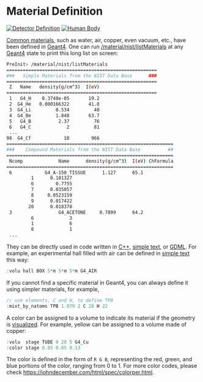 # Material Definition

[![Detector Definition](https://img.shields.io/badge/Detector-Definition-blue?style=flat)](..)
[![Human Body](https://img.shields.io/badge/Human-Body-orange?style=flat)](body)

[Common materials][], such as water, air, copper, even vacuum, etc., have been defined in [Geant4][]. One can run [/material/nist/listMaterials][] at any [Geant4][] state to print this long list on screen:

~~~sh
PreInit> /material/nist/listMaterials
=======================================================
###   Simple Materials from the NIST Data Base      ###
=======================================================
 Z   Name   density(g/cm^3)  I(eV)
=======================================================
 1   G4_H    8.3748e-05       19.2
 2  G4_He   0.000166322       41.8
 3  G4_Li         0.534         40
 4  G4_Be         1.848       63.7
 5   G4_B          2.37         76
 6   G4_C             2         81
 ...
98  G4_Cf            10        966
=============================================================
###    Compound Materials from the NIST Data Base          ##
=============================================================
 Ncomp             Name      density(g/cm^3)  I(eV) ChFormula
=============================================================
 6            G4_A-150_TISSUE      1.127      65.1
         1      0.101327
         6        0.7755
         7      0.035057
         8     0.0523159
         9      0.017422
        20      0.018378
 3                 G4_ACETONE     0.7899      64.2
         6             3
         1             6
         8             1
 ...
~~~

They can be directly used in code written in [C++][], [simple text][tg], or [GDML][]. For example, an experimental hall filled with air can be defined in [simple text][tg] this way:

~~~cpp
:volu hall BOX 5*m 5*m 5*m G4_AIR
~~~

If you cannot find a specific material in Geant4, you can always define it using simpler materials, for example,

~~~cpp
// use elements, C and H, to define TPB
:mixt_by_natoms TPB 1.079 2 C 28 H 22
~~~

A color can be assigned to a volume to indicate its material if the geometry is [visualized](../../visualization). For example, yellow can be assigned to a volume made of copper:

```cpp
:volu  stage TUBE 0 20 5 G4_Cu
:color stage 0.85 0.65 0.13
```

The color is defined in the form of `R G B`, representing the red, green, and blue portions of the color, ranging from 0 to 1. For more color codes, please check <https://johndecember.com/html/spec/colorper.html>.

[common materials]: https://geant4-userdoc.web.cern.ch/UsersGuides/ForApplicationDeveloper/html/Appendix/materialNames.html
[Geant4]: https://physino.xyz/geant4
[/material/nist/listMaterials]: http://geant4-userdoc.web.cern.ch/geant4-userdoc/UsersGuides/ForApplicationDeveloper/html/Control/AllResources/Control/UIcommands/_material_nist_.html
[C++]: https://geant4-userdoc.web.cern.ch/UsersGuides/ForApplicationDeveloper/html/Detector/material.html
[tg]: https://geant4-userdoc.web.cern.ch/UsersGuides/ForApplicationDeveloper/html/Detector/Geometry/geomASCII.html
[GDML]: https://geant4-userdoc.web.cern.ch/UsersGuides/ForApplicationDeveloper/html/Detector/Geometry/geomXML.html

